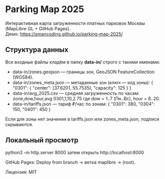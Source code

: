 # Parking Map 2025

Интерактивная карта загруженности платных парковок Москвы (MapLibre GL + GitHub Pages).  
Демо: https://smancoding.github.io/parking-map-2025/

## Структура данных

Все входные файлы кладём в папку **data-in/** строго с такими именами:

- data-in/zones.geojson — границы зон, GeoJSON FeatureCollection (WGS84).
- data-in/zones_meta.json — метаданные зон (ключ — код зоны):
  {
    "0301": { "center": [37.6201, 55.7535], "capacity": 125 }
  }
- data-in/avg_2025.csv — средняя загруженность по часам:
  zone,dow,hour,avg
  0301,1,10,2.75
  где dow = 1..7 (Пн..Вс), hour = 8..20.
- data-in/tariffs.json — тариф ₽/час по зонам:
  { "0301": 380, "0304": 150, "0401": 450 }

Если для зоны нет значения в tariffs.json или zones_meta.json, подписи скрываются.

## Локальный просмотр
python3 -m http.server 8000
затем открыть http://localhost:8000

GitHub Pages: Deploy from branch → ветка maplibre → (root).

Лицензия: MIT

